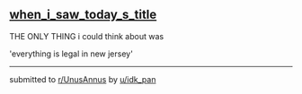 ## [when_i_saw_today_s_title](https://www.reddit.com/r/UnusAnnus/comments/jrszlv/when_i_saw_todays_title/)
THE ONLY THING i could think about was 

'everything is legal in new jersey'

---

submitted to [r/UnusAnnus](https://www.reddit.com/r/UnusAnnus) by [u/idk_pan](https://www.reddit.com/user/idk_pan)
